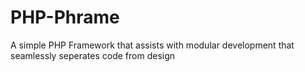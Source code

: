 # PHP-Phrame

A simple PHP Framework that assists with modular development that seamlessly seperates code from design
